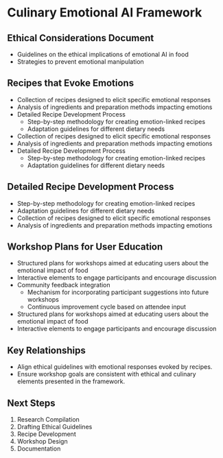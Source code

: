 

# Culinary Emotional AI Framework

## Ethical Considerations Document
- Guidelines on the ethical implications of emotional AI in food
- Strategies to prevent emotional manipulation

## Recipes that Evoke Emotions
- Collection of recipes designed to elicit specific emotional responses
- Analysis of ingredients and preparation methods impacting emotions
- Detailed Recipe Development Process
  - Step-by-step methodology for creating emotion-linked recipes
  - Adaptation guidelines for different dietary needs
- Collection of recipes designed to elicit specific emotional responses
- Analysis of ingredients and preparation methods impacting emotions
- Detailed Recipe Development Process
  - Step-by-step methodology for creating emotion-linked recipes
  - Adaptation guidelines for different dietary needs
## Detailed Recipe Development Process
- Step-by-step methodology for creating emotion-linked recipes
- Adaptation guidelines for different dietary needs
- Collection of recipes designed to elicit specific emotional responses
- Analysis of ingredients and preparation methods impacting emotions

## Workshop Plans for User Education
- Structured plans for workshops aimed at educating users about the emotional impact of food
- Interactive elements to engage participants and encourage discussion
- Community feedback integration
  - Mechanism for incorporating participant suggestions into future workshops
  - Continuous improvement cycle based on attendee input
- Structured plans for workshops aimed at educating users about the emotional impact of food
- Interactive elements to engage participants and encourage discussion

## Key Relationships
- Align ethical guidelines with emotional responses evoked by recipes.
- Ensure workshop goals are consistent with ethical and culinary elements presented in the framework.

## Next Steps
1. Research Compilation
2. Drafting Ethical Guidelines
3. Recipe Development
4. Workshop Design
5. Documentation